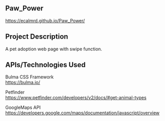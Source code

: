 ## Paw_Power
https://ecalmrd.github.io/Paw_Power/  

## Project Description
A pet adoption web page with swipe function.

## APIs/Technologies Used
Bulma CSS Framework  
https://bulma.io/  

Petfinder  
https://www.petfinder.com/developers/v2/docs/#get-animal-types

GoogleMaps API  
https://developers.google.com/maps/documentation/javascript/overview

